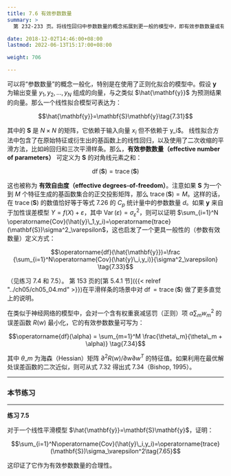 ```yaml
---
title: 7.6 有效参数数量
summary: >
  第 232-233 页。将线性回归中参数数量的概念拓展到更一般的模型中，即有效参数数量或有效自由度。

date: 2018-12-02T14:46:00+08:00
lastmod: 2022-06-13T15:17:00+08:00

weight: 706

---
```


可以将“参数数量”的概念一般化，特别是在使用了正则化拟合的模型中。假设 $\mathbf{y}$ 为输出变量 $y_1,y_2,\dots,y_N$ 组成的向量，与之类似 $\hat{\mathbf{y}}$ 为预测结果的向量。那么一个线性拟合模型可表达为：

$$\hat{\mathbf{y}}=\mathbf{S}\mathbf{y}\tag{7.31}$$

其中的 $\mathbf{S}$ 是 $N \times N$ 的矩阵，它依赖于输入向量 $x_i$ 但不依赖于 y_i$。
线性拟合方法中包含了在原始特征或衍生出的基函数上的线性回归，以及使用了二次收缩的平滑方法，比如岭回归和三次平滑样条。那么，**有效参数数量（effective number of parameters）** 可定义为 $\mathbf{S}$ 的对角线元素之和：

$$\operatorname{df}(\mathbf{S})=\operatorname{trace}(\mathbf{S})\tag{7.32}$$

这也被称为 **有效自由度（effective degrees-of-freedom）**。注意如果 $\mathbf{S}$ 为一个到 $M$ 个特征生成的基函数集合的正交投影矩阵，那么 $\operatorname{trace}(\mathbf{S})=M$。这样的话，在 $\operatorname{trace}(\mathbf{S})$ 的数值恰好等于等式 7.26 的 $C_p$ 统计量中的参数数量 $d$。如果 $\mathbf{y}$ 来自于加性误差模型 $Y=f(X)+\varepsilon$，其中 $\operatorname{Var}(\varepsilon)=\sigma^2_\varepsilon$，则可以证明 $\sum_{i=1}^N \operatorname{Cov}(\hat{y}\_1,y_i)=\operatorname{trace}(\mathbf{S})\sigma^2_\varepsilon$，这也启发了一个更具一般性的（参数有效数量）定义方式：

$$\operatorname{df}(\hat{\mathbf{y}})=\frac
{\sum_{i=1}^N\operatorname{Cov}(\hat{y}\_i,y_i)}{\sigma^2_\varepsilon}
\tag{7.33}$$

（见练习 7.4 和 7.5）。
第 153 页的[第 5.4.1 节]({{< relref "../ch05/ch05_04.md" >}})在平滑样条的场景中对 $\operatorname{df} = \operatorname{trace}(\mathbf{S})$ 做了更多直觉上的说明。

在类似于神经网络的模型中，会对一个含有权重衰减惩罚（正则）项 $\alpha\sum_m w_m^2$ 的误差函数 $R(w)$ 最小化，它的有效参数数量可写为：

$$\operatorname{df}(\alpha) = \sum_{m=1}^M
\frac{\theta\_m}{\theta\_m + \alpha)} \tag{7.34}$$

其中 $\theta\_m$ 为海森（Hessian）矩阵 $\partial^2 R(w) / \partial w \partial w^T$ 的特征值。如果利用在最优解处误差函数的二次近似，则可从式 7.32 得出式 7.34（Bishop, 1995）。

----------
### 本节练习
----------

**练习 7.5**

对于一个线性平滑模型 $\hat{\mathbf{y}}=\mathbf{S}\mathbf{y}$，证明：

$$\sum_{i=1}^N\operatorname{Cov}(\hat{y}\_i,y_i)=\operatorname{trace}(\mathbf{S})\sigma_\varepsilon^2\tag{7.65}$$

这印证了它作为有效参数数量的合理性。